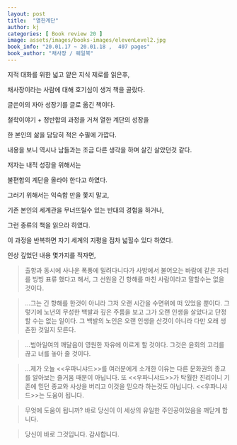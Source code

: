 ```yaml
---
layout: post
title:  "열한계단"
author: kj
categories: [ Book review 20 ]
image: assets/images/books-images/elevenLevel2.jpg
book_info: "20.01.17 ~ 20.01.18 ,  407 pages"
book_author: "채사장 / 웨일북"
---
```

지적 대화를 위한 넓고 얕은 지식 제로를 읽은후,

채사장이라는 사람에 대해 호기심이 생겨 책을 골랐다.

글쓴이의 자아 성장기를 글로 옮긴 책이다.

철학이야기 + 정반합의 과정을 거쳐 열한 계단의 성장을

한 본인의 삶을 담담히 적은 수필에 가깝다.

내용을 보니 역시나 남들과는 조금 다른 생각을 하며 살긴 살았던것 같다.

저자는 내적 성장을 위해서는

불편함의 계단을 올라야 한다고 하였다.

그러기 위해서는 익숙함 만을 쫓지 말고,

기존 본인의 세계관을 무너뜨릴수 있는 반대의 경험을 하거나,

그런 종류의 책을 읽으라 하였다.

이 과정을 반복하면 자기 세계의 지평을 점차 넓힐수 있다 하였다.

인상 깊었던 내용 몇가지를 적자면,

>출항과 동시에 사나운 폭풍에 밀려다니다가 사방에서 불어오는 바람에 같은 자리를 빙빙 표류 했다고 해서, 그 선원을 긴 항해를 마친 사람이라고 말할수는 없을 것이다. 
 
>...그는 긴 항해를 한것이 아니라 그저 오랜 시간을 수면위에 떠 있었을 뿐이다. 그렇기에 노년의 무성한 백발과 깊은 주름을 보고 그가 오랜 인생을 살았다고 단정할 수는 없는 일이다. 그 백발의 노인은 오랜 인생을 산것이 아니라 다만 오래 생존한 것일지 모른다.

>...범아일여의 깨달음이 영원한 자유에 이르게 할 것이다. 그것은 윤회의 고리를 끊고 너를 놓아 줄 것이다.

>...제가 오늘 <<우파니샤드>>를 여러분에게 소개한 이유는 다른 문화권의 종교를 알아보는 즐거움 때문이 아닙니다. 또 <<우파니샤드>>가 탁월한 진리이니 기존에 믿던 종교와 사상을 버리고 이것을 믿으라 하는것도 아닙니다. <<우파니샤드>>는 도움이 됩니다. 
 
>무엇에 도움이 됩니까? 바로 당신이 이 세상의 유일한 주인공이었음을 깨닫게 합니다.

>당신이 바로 그것입니다. 감사합니다.

